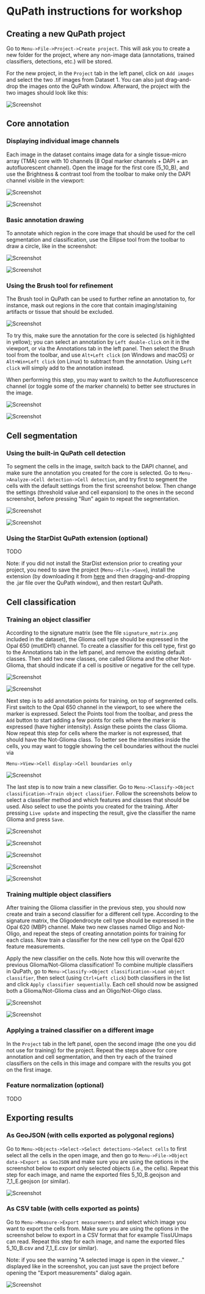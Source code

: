 # QuPath instructions for workshop

## Creating a new QuPath project

Go to `Menu->File->Project->Create project`. This will ask you to create a new folder for the project, where any non-image data (annotations, trained classifiers, detections, etc.) will be stored.

For the new project, in the `Project` tab in the left panel, click on `Add images` and select the two .tif images from Dataset 1. You can also just drag-and-drop the images onto the QuPath window. Afterward, the project with the two images should look like this:

![](images/screenshot_project.png?raw=true "Screenshot")

## Core annotation

### Displaying individual image channels

Each image in the dataset contains image data for a single tissue-micro array (TMA) core with 10 channels (8 Opal marker channels + DAPI + an autofluorescent channel). Open the image for the first core (5_10_B), and use the Brightness & contrast tool from the toolbar to make only the DAPI channel visible in the viewport:

![](images/screenshot_brightness_contrast1.png?raw=true "Screenshot")

![](images/screenshot_brightness_contrast2.png?raw=true "Screenshot")

### Basic annotation drawing

To annotate which region in the core image that should be used for the cell segmentation and classification, use the Ellipse tool from the toolbar to draw a circle, like in the screenshot:

![](images/screenshot_annotation1.png?raw=true "Screenshot")

![](images/screenshot_annotation2.png?raw=true "Screenshot")

### Using the Brush tool for refinement

The Brush tool in QuPath can be used to further refine an annotation to, for instance, mask out regions in the core that contain imaging/staining artifacts or tissue that should be excluded.

![](images/screenshot_freehand1.png?raw=true "Screenshot")

To try this, make sure the annotation for the core is selected (is highlighted in yellow); you can select an annotation by `Left double-click` on it in the viewport, or via the Annotations tab in the left panel. Then select the Brush tool from the toolbar, and use `Alt+Left click` (on Windows and macOS) or `Alt+Win+Left click` (on Linux) to subtract from the annotation. Using `Left click` will simply add to the annotation instead.

When performing this step, you may want to switch to the Autofluorescence channel (or toggle some of the marker channels) to better see structures in the image.

![](images/screenshot_freehand2.png?raw=true "Screenshot")

![](images/screenshot_freehand3.png?raw=true "Screenshot")

## Cell segmentation

### Using the built-in QuPath cell detection

To segment the cells in the image, switch back to the DAPI channel, and make sure the annotation you created for the core is selected. Go to `Menu->Analyze->Cell detection->Cell detection`, and try first to segment the cells with the default settings from the first screenshot below. Then change the settings (threshold value and cell expansion) to the ones in the second screenshot, before pressing "Run" again to repeat the segmentation.

![](images/screenshot_cell_seg1.png?raw=true "Screenshot")

![](images/screenshot_cell_seg2.png?raw=true "Screenshot")

### Using the StarDist QuPath extension (optional)

TODO

Note: if you did not install the StarDist extension prior to creating your project, you need to save the project (`Menu->File->Save`), install the extension (by downloading it from [here](https://github.com/qupath/qupath-extension-stardist/releases) and then dragging-and-dropping the .jar file over the QuPath window), and then restart QuPath.

## Cell classification

### Training an object classifier

According to the signature matrix (see the file `signature_matrix.png` included in the dataset), the Glioma cell type should be expressed in the Opal 650 (mutIDH1) channel. To create a classifier for this cell type, first go to the Annotations tab in the left panel, and remove the existing default classes. Then add two new classes, one called Glioma and the other Not-Glioma, that should indicate if a cell is positive or negative for the cell type.

![](images/screenshot_classes1.png?raw=true "Screenshot")

![](images/screenshot_classes2.png?raw=true "Screenshot")

Next step is to add annotation points for training, on top of segmented cells. First switch to the Opal 650 channel in the viewport, to see where the marker is expressed. Select the Points tool from the toolbar, and press the `Add` button to start adding a few points for cells where the marker is expressed (have higher intensity). Assign these points the class Glioma. Now repeat this step for cells where the marker is not expressed, that should have the Not-Glioma class. To better see the intensities inside the cells, you may want to toggle showing the cell boundaries without the nuclei via

`Menu->View->Cell display->Cell boundaries only`

![](images/screenshot_singleclass1.png?raw=true "Screenshot")

The last step is to now train a new classifier. Go to `Menu->Classify->Object classification->Train object classifier`. Follow the screenshots below to select a classifier method and which features and classes that should be used. Also select to use the points you created for the training. After pressing `Live update` and inspecting the result, give the classifier the name Glioma and press `Save`. 

![](images/screenshot_singleclass2.png?raw=true "Screenshot")

![](images/screenshot_singleclass3.png?raw=true "Screenshot")

![](images/screenshot_singleclass4.png?raw=true "Screenshot")

![](images/screenshot_singleclass5.png?raw=true "Screenshot")

![](images/screenshot_singleclass6.png?raw=true "Screenshot")

### Training multiple object classifiers

After training the Glioma classifier in the previous step, you should now create and train a second classifier for a different cell type. According to the signature matrix, the Oligodendrocyte cell type should be expressed in the Opal 620 (MBP) channel. Make two new classes named Oligo and Not-Oligo, and repeat the steps of creating annotation points for training for each class. Now train a classifier for the new cell type on the Opal 620 feature measurements.

Apply the new classifier on the cells. Note how this will overwrite the previous Glioma/Not-Glioma classification! To combine multiple classifiers in QuPath, go to `Menu->Classify->Object classification->Load object classifier`, then select (using `Ctrl+Left click`) both classifiers in the list and click `Apply classifier sequentially`. Each cell should now be assigned both a Glioma/Not-Glioma class and an Oligo/Not-Oligo class.

![](images/screenshot_multiclass1.png?raw=true "Screenshot")

![](images/screenshot_multiclass2.png?raw=true "Screenshot")

### Applying a trained classifier on a different image

In the `Project` tab in the left panel, open the second image (the one you did not use for training) for the project. Repeat the steps above for core annotation and cell segmentation, and then try each of the trained classifiers on the cells in this image and compare with the results you got on the first image.

### Feature normalization (optional)

TODO

## Exporting results

### As GeoJSON (with cells exported as polygonal regions)

Go to `Menu->Objects->Select->Select detections->Select cells` to first select all the cells in the open image, and then go to `Menu->File->Object data->Export as GeoJSON` and make sure you are using the options in the screenshot below to export only selected objects (i.e., the cells). Repeat this step for each image, and name the exported files 5_10_B.geojson and 7_1_E.geojson (or similar).

![](images/screenshot_export_geojson.png?raw=true "Screenshot")

### As CSV table (with cells exported as points)

Go to `Menu->Measure->Export measurements` and select which image you want to export the cells from. Make sure you are using the options in the screenshot below to export in a CSV format that for example TissUUmaps can read. Repeat this step for each image, and name the exported files 5_10_B.csv and 7_1_E.csv (or similar).

Note: if you see the warning "A selected image is open in the viewer..." displayed like in the screenshot, you can just save the project before opening the "Export measurements" dialog again.

![](images/screenshot_export_csv.png?raw=true "Screenshot")
